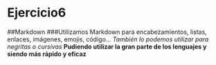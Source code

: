 # Ejercicio6
##Markdown
###Utilizamos Markdown para encabezamientos, listas, enlaces, imágenes, emojis, código...
*También lo podemos utilizar para negritas o cursivas*
**Pudiendo utilizar la gran parte de los lenguajes y siendo más rápido y eficaz**
